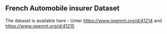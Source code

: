 ## French Automobile insurer Dataset ##
The dataset is available here - Unter https://www.openml.org/d/41214 and https://www.openml.org/d/41215
